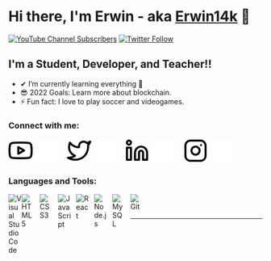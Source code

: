 # Hi there, I'm Erwin - aka [Erwin14k][youtube] 👋 

[![YouTube Channel Subscribers](https://img.shields.io/youtube/channel/subscribers/UCJoM8gUPANCyye6l-1mUR0A?logo=youtube&logoColor=red&style=for-the-badge)][youtube]
[![Twitter Follow](https://img.shields.io/twitter/follow/Erwin_14k?color=1DA1F2&logo=twitter&style=for-the-badge)](https://twitter.com/intent/follow?original_referer=https%3A%2F%2Fgithub.com%Erwin_14k&screen_name=Erwin_14k)


## I'm a Student, Developer, and Teacher!!


- ✔ I’m currently learning everything 🤣
- 😎 2022 Goals: Learn more about blockchain.
- ⚡ Fun fact: I love to play soccer and videogames.


### Connect with me:


[![website](./img/youtube-light.svg)](https://youtube.com/channel/UCJoM8gUPANCyye6l-1mUR0A#gh-light-mode-only)
[![website](./img/youtube-dark.svg)](https://youtube.com/channel/UCJoM8gUPANCyye6l-1mUR0A#gh-dark-mode-only)
&nbsp;&nbsp;
[![website](./img/twitter-light.svg)](https://twitter.com/Erwin_14k#gh-light-mode-only)
[![website](./img/twitter-dark.svg)](https://twitter.com/Erwin_14k#gh-dark-mode-only)
&nbsp;&nbsp;
[![website](./img/linkedin-light.svg)](https://linkedin.com/in/Erwin14k#gh-light-mode-only)
[![website](./img/linkedin-dark.svg)](https://linkedin.com/in/Erwin14k#gh-dark-mode-only)
&nbsp;&nbsp;
[![website](./img/instagram-light.svg)](https://instagram.com/Erwin14k#gh-light-mode-only)
[![website](./img/instagram-dark.svg)](https://instagram.com/Erwin14k#gh-dark-mode-only)

### Languages and Tools:

<img align="left" alt="Visual Studio Code" width="26px" src="https://cdn.jsdelivr.net/gh/devicons/devicon/icons/vscode/vscode-original.svg" style="padding right:10px;" />
<img align="left" alt="HTML5" width="26px" src="https://cdn.jsdelivr.net/gh/devicons/devicon/icons/html5/html5-original.svg" style="padding-right:10px;" />
<img align="left" alt="CSS3" width="26px" src="https://cdn.jsdelivr.net/gh/devicons/devicon/icons/css3/css3-original.svg" style="padding-right:10px;" />
<img align="left" alt="JavaScript" width="26px" src="https://cdn.jsdelivr.net/gh/devicons/devicon/icons/javascript/javascript-original.svg" style="padding-right:10px;" />
<img align="left" alt="React" width="26px" src="https://cdn.jsdelivr.net/gh/devicons/devicon/icons/react/react-original.svg" style="padding-right:10px;" />
<img align="left" alt="Node.js" width="26px" src="https://cdn.jsdelivr.net/gh/devicons/devicon/icons/nodejs/nodejs-original.svg" style="padding-right:10px;" />
<img align="left" alt="MySQL" width="26px" src="https://cdn.jsdelivr.net/gh/devicons/devicon/icons/mysql/mysql-original.svg" style="padding-right:10px;" />
<img align="left" alt="Git" width="26px" src="https://cdn.jsdelivr.net/gh/devicons/devicon/icons/git/git-original.svg" style="padding-right:10px;" />


<br />
<br />

---
[twitter]: https://twitter.com/Erwin_14k
[youtube]: https://www.youtube.com/channel/UCJoM8gUPANCyye6l-1mUR0A
[instagram]: https://instagram.com/Erwin14k
[linkedin]: https://www.linkedin.com/in/erwin14k
